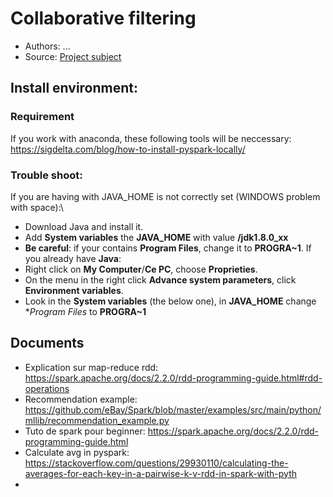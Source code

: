 # Collaborative filtering
* Authors: ...
* Source: [Project subject](project-subject.pdf)

## Install environment:
### Requirement
If you work with anaconda, these following tools will be neccessary:
https://sigdelta.com/blog/how-to-install-pyspark-locally/

### Trouble shoot:
If you are having with JAVA_HOME is not correctly set (WINDOWS problem with space):\
* Download Java and install it.
* Add **System variables** the __JAVA_HOME__ with value __<path>/jdk1.8.0_xx__
* **Be careful**: if your __<path>__ contains **Program Files**, change it to **PROGRA~1**.
If you already have **Java**:
* Right click on **My Computer**/**Ce PC**, choose **Proprieties**.
* On the menu in the right click **Advance system parameters**, click **Environment variables**.
* Look in the **System variables** (the below one), in **JAVA_HOME** change **Program Files* to **PROGRA~1**

## Documents
* Explication sur map-reduce rdd: https://spark.apache.org/docs/2.2.0/rdd-programming-guide.html#rdd-operations
* Recommendation example: https://github.com/eBay/Spark/blob/master/examples/src/main/python/mllib/recommendation_example.py
* Tuto de spark pour beginner: https://spark.apache.org/docs/2.2.0/rdd-programming-guide.html
* Calculate avg in pyspark: https://stackoverflow.com/questions/29930110/calculating-the-averages-for-each-key-in-a-pairwise-k-v-rdd-in-spark-with-pyth
* 